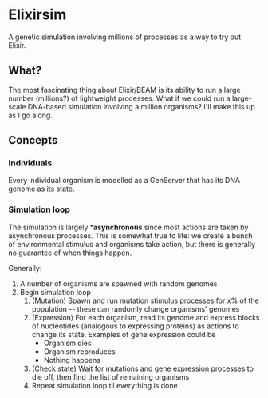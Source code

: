 # Elixirsim
A genetic simulation involving millions of processes as a way to try out Elixir.

## What?
The most fascinating thing about Elixir/BEAM is its ability to run a large number (millions?) of lightweight processes.
What if we could run a large-scale DNA-based simulation involving a million organisms? I'll make this up as I go along.

## Concepts
### Individuals
Every individual organism is modelled as a GenServer that has its DNA genome as its state. 

### Simulation loop
The simulation is largely ***asynchronous** since most actions are taken by asynchronous processes.
This is somewhat true to life: we create a bunch of environmental stimulus and organisms take action, but there is generally no guarantee of when things happen.

Generally:


1. A number of organisms are spawned with random genomes
2. Begin simulation loop
   1. (Mutation) Spawn and run mutation stimulus processes for x% of the population -- these can randomly change organisms' genomes
   2. (Expression) For each organism, read its genome and express blocks of nucleotides (analogous to expressing proteins) as actions to change its state. Examples of gene expression could be
      - Organism dies
      - Organism reproduces
      - Nothing happens
   3. (Check state) Wait for mutations and gene expression processes to die off, then find the list of remaining organisms
   4. Repeat simulation loop til everything is done
   



